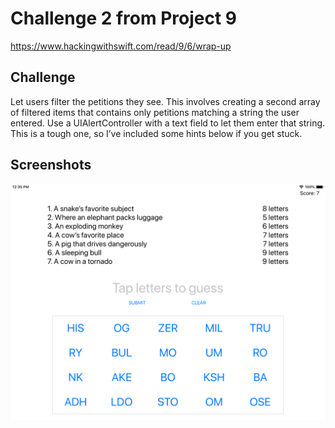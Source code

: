 # Challenge 2 from Project 9

https://www.hackingwithswift.com/read/9/6/wrap-up

## Challenge

Let users filter the petitions they see. This involves creating a second array of filtered items that contains only petitions matching a string the user entered. Use a UIAlertController with a text field to let them enter that string. This is a tough one, so I’ve included some hints below if you get stuck.

## Screenshots

![screenshot1](screenshots/screen01.png)
